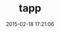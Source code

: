 ---
layout: post
title:  "tapp"
repo:   "esminc/tapp"
date:   2015-02-18 17:21:06
gemurl: http://github.com/esminc/tapp
---